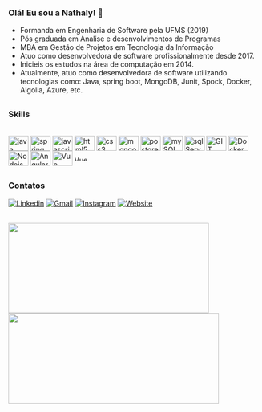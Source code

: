 ### Olá! Eu sou a Nathaly! 👋

- Formanda em Engenharia de Software pela UFMS (2019)
- Pós graduada em Analise e desenvolvimentos de Programas
- MBA em Gestão de Projetos em Tecnologia da Informação
- Atuo como desenvolvedora de software profissionalmente desde 2017.
- Inicieis os estudos na área de computação em 2014.
- Atualmente, atuo como desenvolvedora de software utilizando tecnologias como: Java, spring boot, MongoDB, Junit, Spock, Docker, Algolia, Azure, etc.

##

### Skills

<div style="display: inline_block"><br/>
    <img align="center" alt="java" height="30" width="40" src="https://www.svgrepo.com/show/452234/java.svg"/>
    <img align="center" alt="spring" height="30" width="40" src="https://www.svgrepo.com/show/354379/spring.svg"/>
    <img align="center" alt="javascript" height="30" width="40" src="https://www.svgrepo.com/show/353925/javascript.svg"/>
    <img align="center" alt="html5" height="30" width="40" src="https://www.svgrepo.com/show/452228/html-5.svg"/>
    <img align="center" alt="css3" height="30" width="40" src="https://www.svgrepo.com/show/452185/css-3.svg"/>
    <img align="center" alt="mongodb" height="30" width="40" src="https://www.svgrepo.com/show/331488/mongodb.svg"/>
    <img align="center" alt="postgres" height="30" width="40" src="https://www.svgrepo.com/show/439268/postgresql.svg"/>
    <img align="center" alt="mySQL" height="30" width="40" src="https://www.svgrepo.com/show/303251/mysql-logo.svg"/>
    <img align="center" alt="sql Server" height="30" width="40" src="https://www.svgrepo.com/show/306420/microsoftsqlserver.svg"/>
    <img align="center" alt="GIT" height="30" width="40" src="https://www.svgrepo.com/show/452210/git.svg"/>
    <img align="center" alt="Docker" height="30" width="40" src="https://www.svgrepo.com/show/353661/docker.svg"/>
    <img align="center" alt="Nodejs" height="30" width="40" src="https://www.svgrepo.com/show/303360/nodejs-logo.svg"/>
    <img align="center" alt="Angular" height="30" width="40" src="https://www.svgrepo.com/show/452156/angular.svg"/>
    <img align="center" alt="Vue" height="30" width="40" src="https://www.svgrepo.com/show/493625/vue-vuejs-javascript-js-framework.svg"/>
    <img align="center" alt="Vue" height="10" width="40" src="https://upload.wikimedia.org/wikipedia/commons/5/59/JUnit_5_Banner.png"/>
</div>

##

### Contatos
[![Linkedin](https://img.shields.io/badge/LinkedIn-0077B5?style=for-the-badge&logo=linkedin&logoColor=white)](https://www.linkedin.com/in/nathaly-veneruchi/)
[![Gmail](https://img.shields.io/badge/Gmail-D14836?style=for-the-badge&logo=gmail&logoColor=white)](mailto:nathalyveneruchi@gmail.com)
[![Instagram](https://img.shields.io/badge/Instagram-E4405F?style=for-the-badge&logo=instagram&logoColor=white)](https://www.instagram.com/nathcodes/)
[![Website](https://img.shields.io/website-up-nathcodes.com.br-green-d/http/cv.lbesson.qc.to.svg&url=https://nathcodes.com.br/)](https://nathcodes.com.br/)
<div style="display: inline_block"><br/>
  <img height="180" width="400" align="center" src="https://github-readme-stats.vercel.app/api?username=nathalyveneruchi&show_icons=true&theme=dracula" />
  <img height="180" width="420"  align="center" src="https://github-readme-stats.vercel.app/api/top-langs/?username=nathalyveneruchi&layout=compact&langs_count=7&theme=dracula" />
</div>
